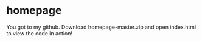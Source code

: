 # homepage
You got to my github.
Download homepage-master.zip and open index.html to view the code in action!